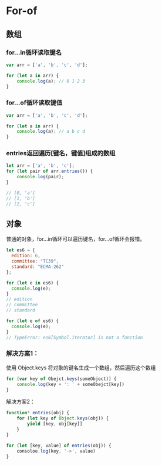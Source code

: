 # For-of

## 数组

### for...in循环读取键名

```javascript
var arr = ['a', 'b', 'c', 'd'];

for (let a in arr) {
    console.log(a); // 0 1 2 3
}
```

### for...of循环读取键值

```javascript
var arr = ['a', 'b', 'c', 'd'];

for (let a in arr) {
    console.log(a); // a b c d
}
```

### entries返回遍历\[键名，键值\]组成的数组

```javascript
let arr = ['a', 'b', 'c'];
for (let pair of arr.entries()) {
    console.log(pair);
}

// [0, 'a']
// [1, 'b']
// [2, 'c']
```

## 对象

普通的对象，for...in循环可以遍历键名，for...of循环会报错。

```javascript
let es6 = {
  edition: 6,
  committee: "TC39",
  standard: "ECMA-262"
};

for (let e in es6) {
  console.log(e);
}
// edition
// committee
// standard

for (let e of es6) {
  console.log(e);
}
// TypeError: es6[Symbol.iterator] is not a function
```

### 解决方案1：

使用 Object.keys 将对象的键名生成一个数组，然后遍历这个数组

```javascript
for (var key of Obejct.keys(someObject)) {
    console.log(key + ': ' + someObejct[key])
}
```

解决方案2：

```javascript
function* entries(obj) {
    for (let key of Object.keys(obj)) {
        yield [key, obj[key]]
    }
}

for (let [key, value] of entries(obj)) {
    consoloe.log(key, '->', value)
}
```

